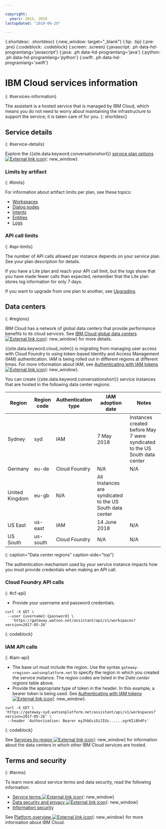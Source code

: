 ```yaml
---

copyright:
  years: 2015, 2018
lastupdated: "2018-06-29"

---
```


{:shortdesc: .shortdesc}
{:new_window: target="_blank"}
{:tip: .tip}
{:pre: .pre}
{:codeblock: .codeblock}
{:screen: .screen}
{:javascript: .ph data-hd-programlang='javascript'}
{:java: .ph data-hd-programlang='java'}
{:python: .ph data-hd-programlang='python'}
{:swift: .ph data-hd-programlang='swift'}

# IBM Cloud services information
{: #services-information}

The assistant is a hosted service that is managed by IBM Cloud, which means you do not need to worry about maintaining the infrastructure to support the service; it is taken care of for you.
{: shortdesc}

## Service details
{: #service-details}

Explore the {{site.data.keyword.conversationshort}} [service plan options ![External link icon](../../icons/launch-glyph.svg "External link icon")](https://console.bluemix.net/catalog/services/watson-assistant-formerly-conversation){: new_window}.

### Limits by artifact
{: #limits}

For information about artifact limits per plan, see these topics:

- [Workspaces](configure-workspace.html#workspace-limits)
- [Dialog nodes](dialog-build.html#dialog-node-limits)
- [Intents](intents.html#intent-limits)
- [Entities](entities.html#entity-limits)
- [Logs](logs_convo.html#log-limits)

### API call limits
{: #api-limits}

The number of API calls allowed per instance depends on your service plan. See your plan description for details.

If you have a Lite plan and reach your API call limit, but the logs show that you have made fewer calls than expected, remember that the Lite plan stores log information for only 7 days.

If you want to upgrade from one plan to another, see [Upgrading](upgrading.html).

## Data centers
{: #regions}

IBM Cloud has a network of global data centers that provide performance benefits to its cloud services. See [IBM Cloud global data centers ![External link icon](../../icons/launch-glyph.svg "External link icon")](https://www.ibm.com/cloud/data-centers/){: new_window} for more details.

{{site.data.keyword.cloud_notm}} is migrating from managing user access with Cloud Foundry to using token-based Identity and Access Management (IAM) authentication. IAM is being rolled out in different regions at different times. For more information about IAM, see [Authenticating with IAM tokens ![External link icon](../../icons/launch-glyph.svg "External link icon")](https://console.bluemix.net/docs/services/watson/getting-started-iam.html){: new_window}.

You can create {{site.data.keyword.conversationshort}} service instances that are hosted in the following data center regions:

| Region      | Region code | Authentication type | IAM adoption date | Notes |
|-------------|-------------|---------------------|-------------------|-------|
| Sydney      | syd         | IAM                 | 7 May 2018 | Instances created before May 7 were syndicated to the US South data center |
| Germany     | eu-de       | Cloud Foundry       | N/A              | N/A |
| United Kingdom |  eu-gb   | N/A                 | All Instances are syndicated to the US South data center |
| US East     | us-east     | IAM                 | 14 June 2018 | N/A |
| US South    | us-south    | Cloud Foundry       | N/A              | N/A |
{: caption="Data center regions" caption-side="top"}

The authentication mechanism used by your service instance impacts how you must provide credentials when making an API call.

### Cloud Foundry API calls
{: #cf-api}

- Provide your username and password credentials.

```curl
curl -X GET \
 --user {username}:{password} \
   'https://gateway.watson.net/assistant/api/v1/workspaces?version=2017-05-26'
```
{: codeblock}

### IAM API calls
{: #iam-api}

- The base url must include the region. Use the syntax `gateway-<region>.watsonplatform.net` to specify the region in which you created the service instance. The region codes are listed in the *Data center regions* table above.
- Provide the appropriate type of token in the header. In this example, a bearer token is being used. See [Authenticating with IAM tokens ![External link icon](../../icons/launch-glyph.svg "External link icon")](https://console.bluemix.net/docs/services/watson/getting-started-iam.html){: new_window}.

```curl
curl -X GET \
'https://gateway-syd.watsonplatform.net/assistant/api/v1/workspaces?version=2017-05-26' \
 --header 'Authorization: Bearer eyJhbGciOiJIUz......sgrKIi8hdFs'
```
{: codeblock}

See [Services by region ![External link icon](../../icons/launch-glyph.svg "External link icon")](https://console.bluemix.net/docs/resources/services_region.html#services_region){: new_window} for information about the data centers in which other IBM Cloud services are hosted.

## Terms and security
{: #terms}

To learn more about service terms and data security, read the following information:

- [Service terms ![External link icon](../../icons/launch-glyph.svg "External link icon")](https://www.ibm.com/software/sla/sladb.nsf/sla/bm-0038-08){: new_window}
- [Data security and privacy ![External link icon](../../icons/launch-glyph.svg "External link icon")](https://www.ibm.com/software/sla/sladb.nsf/sla/csdsp?OpenDocument){: new_window}
- [Information security](information-security.html)

See [Platform overview ![External link icon](../../icons/launch-glyph.svg "External link icon")](https://console.bluemix.net/docs/overview/ibm-cloud.html#overview){: new_window} for more information about IBM Cloud.
